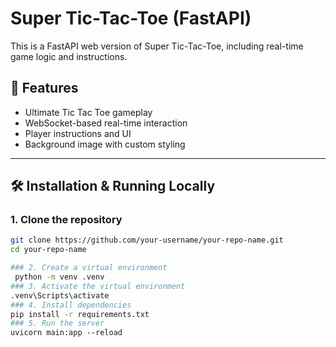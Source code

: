 # Super Tic-Tac-Toe (FastAPI)

This is a FastAPI web version of Super Tic-Tac-Toe, including real-time game logic and instructions.

## 🚀 Features
- Ultimate Tic Tac Toe gameplay
- WebSocket-based real-time interaction
- Player instructions and UI
- Background image with custom styling

---

## 🛠 Installation & Running Locally

### 1. Clone the repository
```bash
git clone https://github.com/your-username/your-repo-name.git
cd your-repo-name

### 2. Create a virtual environment
 python -m venv .venv
### 3. Activate the virtual environment
.venv\Scripts\activate
### 4. Install dependencies
pip install -r requirements.txt
### 5. Run the server
uvicorn main:app --reload